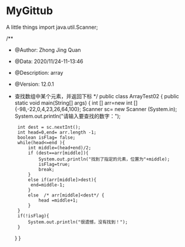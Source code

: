 # MyGittub
A little things
import java.util.Scanner;

/**
 * @Author: Zhong Jing Quan
 * @Data: 2020/11/24-11-13:46
 * @Description: array
 * @Version: 12.0.1
 * 查找数组中某个元素，并返回下标
 */
public class ArrayTest02 {
    public static void main(String[] args) {
        int [] arr=new int []{-98,-22,0,4,23,26,64,100};
        Scanner  sc= new  Scanner (System.in);
        System.out.println("请输入要查找的数字：");

        int dest = sc.nextInt();
        int head=0,end= arr.length -1;
        boolean isFlag= false;
        while(head<=end ){
            int middle=(head+end)/2;
            if (dest==arr[middle]){
                System.out.println("找到了指定的元素，位置为"+middle);
                isFlag=true;
                break;
            }
            else if(arr[middle]>dest){
             end=middle-1;
            }
            else  /* arr[middle]<dest*/ {
                head =middle+1;
            }
        }
        if(!isFlag){
            System.out.println("很遗憾，没有找到！");
        }
    }
}
